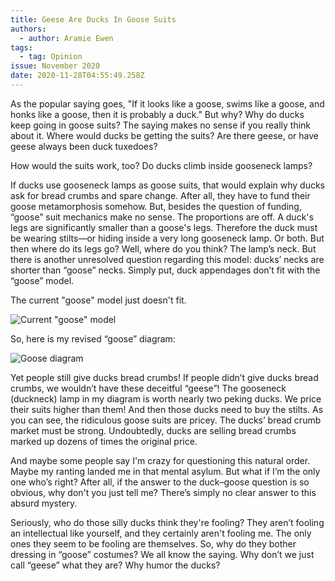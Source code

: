 ```yaml
---
title: Geese Are Ducks In Goose Suits
authors:
  - author: Aramie Ewen
tags:
  - tag: Opinion
issue: November 2020
date: 2020-11-28T04:55:49.258Z
---
```

As the popular saying goes, "If it looks like a goose, swims like a goose, and honks like a goose, then it is probably a duck." But why? Why do ducks keep going in goose suits?
The saying makes no sense if you really think about it. Where would ducks be getting the suits? Are there geese, or have geese always been duck tuxedoes? 

How would the suits work, too? Do ducks climb inside gooseneck lamps?

If ducks use gooseneck lamps as goose suits, that would explain why ducks ask for bread crumbs and spare change. After all, they have to fund their goose metamorphosis somehow. 
But, besides the question of funding, “goose” suit mechanics make no sense. The proportions are off. A duck's legs are significantly smaller than a goose's legs. Therefore the duck must be wearing stilts—or hiding inside a very long gooseneck lamp. Or both. But then where do its legs go? Well, where do you think? The lamp’s neck. But there is another unresolved question regarding this model: ducks’ necks are shorter than “goose” necks. Simply put, duck appendages don’t fit with the “goose” model. 

The current "goose" model just doesn't fit.

![Current "goose" model](https://www.dartagnan.com/on/demandware.static/-/Sites-dartagnan-Library/default/dwff492747/images/content/goose-facts-and-cooking.jpg "Current \"goose\" model")

So, here is my revised “goose” diagram:

![Goose diagram](https://media.discordapp.net/attachments/630913234592989194/776489059212197888/diagram_1.png "Goose diagram")

Yet people still give ducks bread crumbs! If people didn’t give ducks bread crumbs, we wouldn’t have these deceitful “geese”! The gooseneck (duckneck) lamp in my diagram is worth nearly two peking ducks. We price their suits higher than them! And then those ducks need to buy the stilts. As you can see, the ridiculous goose suits are pricey. The ducks’ bread crumb market must be strong. Undoubtedly, ducks are selling bread crumbs marked up dozens of times the original price.

And maybe some people say I'm crazy for questioning this natural order. Maybe my ranting landed me in that mental asylum. But what if I’m the only one who’s right? After all, if the answer to the duck–goose question is so obvious, why don't you just tell me? There’s simply no clear answer to this absurd mystery.

Seriously, who do those silly ducks think they're fooling? They aren’t fooling an intellectual like yourself, and they certainly aren't fooling me. The only ones they seem to be fooling are themselves. So, why do they bother dressing in “goose” costumes? We all know the saying. Why don’t we just call “geese” what they are? Why humor the ducks?